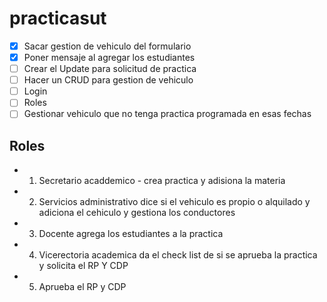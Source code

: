# practicasut

- [x] Sacar gestion de vehiculo del formulario ️
- [x] Poner mensaje al agregar los estudiantes
- [ ] Crear el Update para solicitud de practica ️
- [ ] Hacer un CRUD para gestion de vehiculo
- [ ] Login 
- [ ] Roles 
- [ ] Gestionar vehiculo que no tenga practica programada en esas fechas 
## Roles
- 1. Secretario acaddemico - crea practica y adisiona la materia
- 2. Servicios administrativo dice si el vehiculo es propio o alquilado y adiciona el cehiculo y gestiona los conductores
- 3. Docente agrega los estudiantes a la practica 
- 4. Vicerectoria academica da el check list de si se aprueba la practica y solicita el RP Y CDP 
- 5. Aprueba el RP y CDP 


